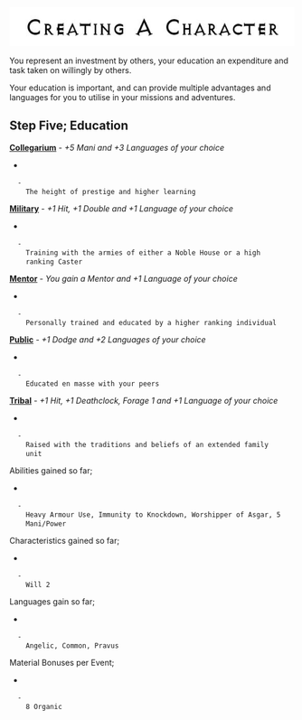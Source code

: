 

<div class="center" style="width: auto; margin-left: auto; margin-right: auto;">

![<File:CharGen.jpg>](CharGen.jpg "File:CharGen.jpg")

</div>

You represent an investment by others, your education an expenditure and
task taken on willingly by others.

Your education is important, and can provide multiple advantages and
languages for you to utilise in your missions and adventures.

## **Step Five; Education**

**[Collegarium](GoldAngelEarthDIAsC "wikilink")** - *+5 Mani and +3
Languages of your choice*

  -

      -
        The height of prestige and higher learning

**[Military](GoldAngelEarthDIAsM "wikilink")** - *+1 Hit, +1 Double and
+1 Language of your choice*

  -

      -
        Training with the armies of either a Noble House or a high
        ranking Caster

**[Mentor](GoldAngelEarthDIAsMe "wikilink")** - *You gain a Mentor and
+1 Language of your choice*

  -

      -
        Personally trained and educated by a higher ranking individual

**[Public](GoldAngelEarthDIAsP "wikilink")** - *+1 Dodge and +2
Languages of your choice*

  -

      -
        Educated en masse with your peers

**[Tribal](GoldAngelEarthDIAsT "wikilink")** - *+1 Hit, +1 Deathclock,
Forage 1 and +1 Language of your choice*

  -

      -
        Raised with the traditions and beliefs of an extended family
        unit

Abilities gained so far;

  -

      -
        Heavy Armour Use, Immunity to Knockdown, Worshipper of Asgar, 5
        Mani/Power

Characteristics gained so far;

  -

      -
        Will 2

Languages gain so far;

  -

      -
        Angelic, Common, Pravus

Material Bonuses per Event;

  -

      -
        8 Organic
